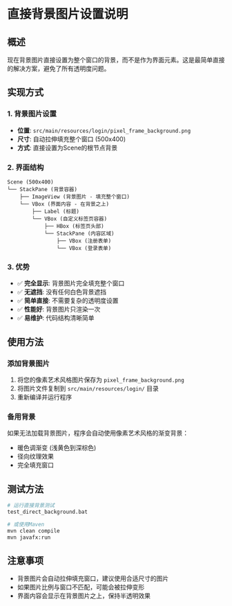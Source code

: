 # 直接背景图片设置说明

## 概述
现在背景图片直接设置为整个窗口的背景，而不是作为界面元素。这是最简单直接的解决方案，避免了所有透明度问题。

## 实现方式

### 1. 背景图片设置
- **位置**: `src/main/resources/login/pixel_frame_background.png`
- **尺寸**: 自动拉伸填充整个窗口 (500x400)
- **方式**: 直接设置为Scene的根节点背景

### 2. 界面结构
```
Scene (500x400)
└── StackPane (背景容器)
    ├── ImageView (背景图片 - 填充整个窗口)
    └── VBox (界面内容 - 在背景之上)
        ├── Label (标题)
        └── VBox (自定义标签页容器)
            ├── HBox (标签页头部)
            └── StackPane (内容区域)
                ├── VBox (注册表单)
                └── VBox (登录表单)
```

### 3. 优势
- ✅ **完全显示**: 背景图片完全填充整个窗口
- ✅ **无遮挡**: 没有任何白色背景遮挡
- ✅ **简单直接**: 不需要复杂的透明度设置
- ✅ **性能好**: 背景图片只渲染一次
- ✅ **易维护**: 代码结构清晰简单

## 使用方法

### 添加背景图片
1. 将您的像素艺术风格图片保存为 `pixel_frame_background.png`
2. 将图片文件复制到 `src/main/resources/login/` 目录
3. 重新编译并运行程序

### 备用背景
如果无法加载背景图片，程序会自动使用像素艺术风格的渐变背景：
- 暖色调渐变 (浅黄色到深棕色)
- 径向纹理效果
- 完全填充窗口

## 测试方法

```bash
# 运行直接背景测试
test_direct_background.bat

# 或使用Maven
mvn clean compile
mvn javafx:run
```

## 注意事项
- 背景图片会自动拉伸填充窗口，建议使用合适尺寸的图片
- 如果图片比例与窗口不匹配，可能会被拉伸变形
- 界面内容会显示在背景图片之上，保持半透明效果
